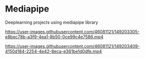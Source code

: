 # Mediapipe
Deeplearning projects using mediapipe library


https://user-images.githubusercontent.com/46081121/149203305-e8bec78b-a3f9-4ea1-8b50-0ce99c4e7586.mp4



https://user-images.githubusercontent.com/46081121/149203409-4150d184-2254-4e42-8eca-e361be1d0dfe.mp4

